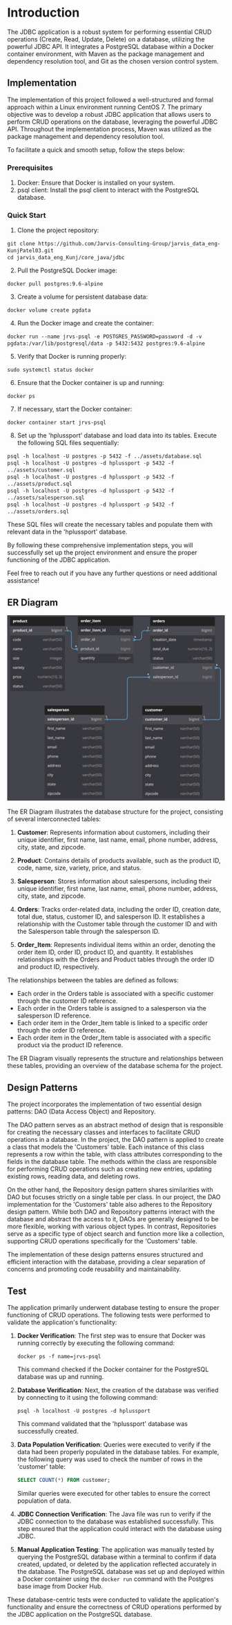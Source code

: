 # Introduction
The JDBC application is a robust system for performing essential CRUD operations (Create, Read, Update, Delete) on a database, utilizing the powerful JDBC API. It integrates a PostgreSQL database within a Docker container environment, with Maven as the package management and dependency resolution tool, and Git as the chosen version control system.

## Implementation

The implementation of this project followed a well-structured and formal approach within a Linux environment running CentOS 7. The primary objective was to develop a robust JDBC application that allows users to perform CRUD operations on the database, leveraging the powerful JDBC API. Throughout the implementation process, Maven was utilized as the package management and dependency resolution tool.

To facilitate a quick and smooth setup, follow the steps below:

### Prerequisites
1. Docker: Ensure that Docker is installed on your system.
2. psql client: Install the psql client to interact with the PostgreSQL database.

### Quick Start

1. Clone the project repository:

```shell script
git clone https://github.com/Jarvis-Consulting-Group/jarvis_data_eng-KunjPatel03.git
cd jarvis_data_eng_Kunj/core_java/jdbc
```

2. Pull the PostgreSQL Docker image:

```shell script
docker pull postgres:9.6-alpine
```

3. Create a volume for persistent database data:

```shell script
docker volume create pgdata
```

4. Run the Docker image and create the container:

```shell script
docker run --name jrvs-psql -e POSTGRES_PASSWORD=password -d -v pgdata:/var/lib/postgresql/data -p 5432:5432 postgres:9.6-alpine
```

5. Verify that Docker is running properly:

```shell script
sudo systemctl status docker
```

6. Ensure that the Docker container is up and running:

```shell script
docker ps
```

7. If necessary, start the Docker container:

```shell script
docker container start jrvs-psql
```

8. Set up the 'hplussport' database and load data into its tables. Execute the following SQL files sequentially:

```shell script
psql -h localhost -U postgres -p 5432 -f ../assets/database.sql
psql -h localhost -U postgres -d hplussport -p 5432 -f ../assets/customer.sql
psql -h localhost -U postgres -d hplussport -p 5432 -f ../assets/product.sql
psql -h localhost -U postgres -d hplussport -p 5432 -f ../assets/salesperson.sql
psql -h localhost -U postgres -d hplussport -p 5432 -f ../assets/orders.sql
```

These SQL files will create the necessary tables and populate them with relevant data in the 'hplussport' database.

By following these comprehensive implementation steps, you will successfully set up the project environment and ensure the proper functioning of the JDBC application.

Feel free to reach out if you have any further questions or need additional assistance!
## ER Diagram
![core_java_ER.png](../assets/ERD.jpeg)

The ER Diagram illustrates the database structure for the project, consisting of several interconnected tables:

1. **Customer**: Represents information about customers, including their unique identifier, first name, last name, email, phone number, address, city, state, and zipcode.

2. **Product**: Contains details of products available, such as the product ID, code, name, size, variety, price, and status.

3. **Salesperson**: Stores information about salespersons, including their unique identifier, first name, last name, email, phone number, address, city, state, and zipcode.

4. **Orders**: Tracks order-related data, including the order ID, creation date, total due, status, customer ID, and salesperson ID. It establishes a relationship with the Customer table through the customer ID and with the Salesperson table through the salesperson ID.

5. **Order_Item**: Represents individual items within an order, denoting the order item ID, order ID, product ID, and quantity. It establishes relationships with the Orders and Product tables through the order ID and product ID, respectively.

The relationships between the tables are defined as follows:

- Each order in the Orders table is associated with a specific customer through the customer ID reference.
- Each order in the Orders table is assigned to a salesperson via the salesperson ID reference.
- Each order item in the Order_Item table is linked to a specific order through the order ID reference.
- Each order item in the Order_Item table is associated with a specific product via the product ID reference.

The ER Diagram visually represents the structure and relationships between these tables, providing an overview of the database schema for the project.

## Design Patterns

The project incorporates the implementation of two essential design patterns: DAO (Data Access Object) and Repository.

The DAO pattern serves as an abstract method of design that is responsible for creating the necessary classes and interfaces to facilitate CRUD operations in a database. In the project, the DAO pattern is applied to create a class that models the 'Customers' table. Each instance of this class represents a row within the table, with class attributes corresponding to the fields in the database table. The methods within the class are responsible for performing CRUD operations such as creating new entries, updating existing rows, reading data, and deleting rows.

On the other hand, the Repository design pattern shares similarities with DAO but focuses strictly on a single table per class. In our project, the DAO implementation for the 'Customers' table also adheres to the Repository design pattern. While both DAO and Repository patterns interact with the database and abstract the access to it, DAOs are generally designed to be more flexible, working with various object types. In contrast, Repositories serve as a specific type of object search and function more like a collection, supporting CRUD operations specifically for the 'Customers' table.

The implementation of these design patterns ensures structured and efficient interaction with the database, providing a clear separation of concerns and promoting code reusability and maintainability.

## Test

The application primarily underwent database testing to ensure the proper functioning of CRUD operations. The following tests were performed to validate the application's functionality:

1. **Docker Verification**: The first step was to ensure that Docker was running correctly by executing the following command:
    ```shell script
    docker ps -f name=jrvs-psql
    ```
    This command checked if the Docker container for the PostgreSQL database was up and running.

2. **Database Verification**: Next, the creation of the database was verified by connecting to it using the following command:
    ```shell script
    psql -h localhost -U postgres -d hplussport
    ```
    This command validated that the 'hplussport' database was successfully created.

3. **Data Population Verification**: Queries were executed to verify if the data had been properly populated in the database tables. For example, the following query was used to check the number of rows in the 'customer' table:
    ```sql
    SELECT COUNT(*) FROM customer;
    ```
    Similar queries were executed for other tables to ensure the correct population of data.

4. **JDBC Connection Verification**: The Java file was run to verify if the JDBC connection to the database was established successfully. This step ensured that the application could interact with the database using JDBC.

5. **Manual Application Testing**: The application was manually tested by querying the PostgreSQL database within a terminal to confirm if data created, updated, or deleted by the application reflected accurately in the database. The PostgreSQL database was set up and deployed within a Docker container using the `docker run` command with the Postgres base image from Docker Hub.

These database-centric tests were conducted to validate the application's functionality and ensure the correctness of CRUD operations performed by the JDBC application on the PostgreSQL database.